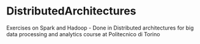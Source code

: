 # DistributedArchitectures
Exercises on Spark and Hadoop - Done in Distributed architectures for big data processing and analytics course at Politecnico di Torino
